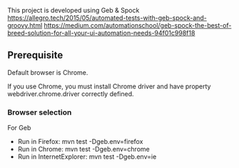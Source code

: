 This project is developed using Geb & Spock
https://allegro.tech/2015/05/automated-tests-with-geb-spock-and-groovy.html
https://medium.com/automationschool/geb-spock-the-best-of-breed-solution-for-all-your-ui-automation-needs-94f01c998f18

## Prerequisite
Default browser is Chrome.

If you use Chrome, you must install Chrome driver
and have property webdriver.chrome.driver correctly defined.

### Browser selection
For Geb
 - Run in Firefox: mvn test -Dgeb.env=firefox
 - Run in Chrome: mvn test -Dgeb.env=chrome
 - Run in InternetExplorer: mvn test -Dgeb.env=ie





